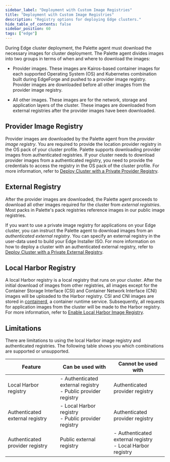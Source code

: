 ```yaml
---
sidebar_label: "Deployment with Custom Image Registries"
title: "Deployment with Custom Image Registries"
description: "Registry options for deploying Edge clusters."
hide_table_of_contents: false
sidebar_position: 60
tags: ["edge"]
---
```


During Edge cluster deployment, the Palette agent must download the necessary images for cluster deployment. The Palette
agent divides images into two groups in terms of when and where to download the images:

- Provider images. These images are Kairos-based container images for each supported Operating System (OS) and
  Kubernetes combination built during EdgeForge and pushed to a provider image registry. Provider images are downloaded
  before all other images from the provider image registry.

- All other images. These images are for the network, storage and application layers of the cluster. These images are
  downloaded from external registries after the provider images have been downloaded.

## Provider Image Registry

Provider images are downloaded by the Palette agent from the _provider image registry_. You are required to provide the
location provider registry in the OS pack of your cluster profile. Palette supports downloading provider images from
authenticated registries. If your cluster needs to download provider images from a authenticated registry, you need to
provide the credentials to access the registry in the OS pack of the cluster profile. For more information, refer to
[Deploy Cluster with a Private Provider Registry](./deploy-private-registry.md).

## External Registry

After the provider images are downloaded, the Palette agent proceeds to download all other images required for the
cluster from _external registries_. Most packs in Palette's pack registries reference images in our public image
registries.

If you want to use a private image registry for applications on your Edge cluster, you can instruct the Palette agent to
download images from an _authenticated external registry_. You can specify an external registry in the user-data used to
build your Edge Installer ISO. For more information on how to deploy a cluster with an authenticated external registry,
refer to [Deploy Cluster with a Private External Registry](./deploy-external-registry.md).

## Local Harbor Registry

A local Harbor registry is a local registry that runs on your cluster. After the initial download of images from other
registries, all images except for the Container Storage Interface (CSI) and Container Network Interface (CNI) images
will be uploaded to the Harbor registry. CSI and CNI images are stored in [containerd](https://containerd.io/), a
container runtime service. Subsequently, all requests for application images from the cluster will be made to the Harbor
registry. For more information, refer to [Enable Local Harbor Image Registry](./local-registry.md).

## Limitations

There are limitations to using the local Harbor image registry and authenticated registries. The following table shows
you which combinations are supported or unsupported.

| Feature                         | Can be used with                                                   | Cannot be used with                                             |
| ------------------------------- | ------------------------------------------------------------------ | --------------------------------------------------------------- |
| Local Harbor registry           | - Authenticated external registry <br/> - Public provider registry | Authenticated provider registry                                 |
| Authenticated external registry | - Local Harbor registry <br/> - Public provider registry           | Authenticated provider registry                                 |
| Authenticated provider registry | Public external registry                                           | - Authenticated external registry <br/> - Local Harbor registry |
